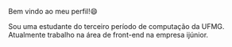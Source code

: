 Bem vindo ao meu perfil!😄

Sou uma estudante do terceiro período de computação da UFMG. Atualmente trabalho na área de front-end na empresa ijúnior.

